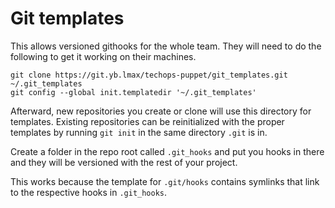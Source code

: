 # Git templates

This allows versioned githooks for the whole team. They will need to do the 
following to get it working on their machines.

    git clone https://git.yb.lmax/techops-puppet/git_templates.git ~/.git_templates
    git config --global init.templatedir '~/.git_templates'
    


Afterward, new repositories you create or clone will use this directory for 
templates. Existing repositories can be reinitialized with the proper templates 
by running ``git init`` in the same directory ``.git`` is in.



Create a folder in the repo root called ``.git_hooks`` and put you hooks in 
there and they will be versioned with the rest of your project. 


This works because the template for ``.git/hooks`` contains symlinks that link 
to the respective hooks in ``.git_hooks``.



